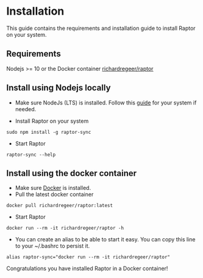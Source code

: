 # Installation
This guide contains the requirements and installation guide to install Raptor on your system.

## Requirements
Nodejs >= 10 or the Docker container [richardregeer/raptor](https://hub.docker.com/r/richardregeer/raptor/tags)

## Install using Nodejs locally
- Make sure NodeJs (LTS) is installed. Follow this [guide](https://nodejs.org/en/download/) for your system if needed.

- Install Raptor on your system
```
sudo npm install -g raptor-sync
```
- Start Raptor
```
raptor-sync --help
```

## Install using the docker container
- Make sure [Docker](https://docs.docker.com/engine/install/) is installed.
- Pull the latest docker container
```
docker pull richardregeer/raptor:latest
```
- Start Raptor
```
docker run --rm -it richardregeer/raptor -h
```
- You can create an alias to be able to start it easy. You can copy this line to your ~/.bashrc to persist it.
```
alias raptor-sync="docker run --rm -it richardregeer/raptor"
```

Congratulations you have installed Raptor in a Docker container!
